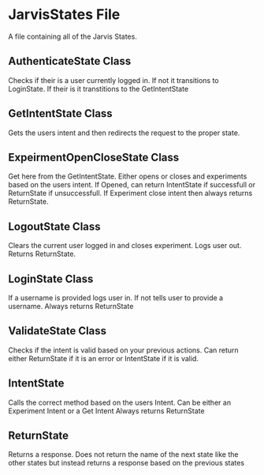 # JarvisStates File
A file containing all of the Jarvis States.

## AuthenticateState Class
Checks if their is a user currently logged in.
If not it transitions to LoginState. If their is
it transtitions to the GetIntentState

## GetIntentState Class
Gets the users intent and then redirects the request to the proper
state.

## ExpeirmentOpenCloseState Class
Get here from the GetIntentState. Either opens or
closes and experiments based on the users intent.
If Opened, can return IntentState if successfull or ReturnState
if unsuccessfull. If Experiment close intent then always returns ReturnState.

## LogoutState Class
Clears the current user logged in and closes experiment.
Logs user out. Returns ReturnState.

## LoginState Class
If a username is provided logs user in. If not tells user to provide a username.
Always returns ReturnState

## ValidateState Class
Checks if the intent is valid based on your previous actions. Can return either ReturnState if
it is an error or IntentState if it is valid.

## IntentState
Calls the correct method based on the users Intent. Can be either an Experiment Intent or a Get Intent
Always returns ReturnState

## ReturnState
Returns a response. Does not return the name of the next state like the other states but instead
returns a response based on the previous states

